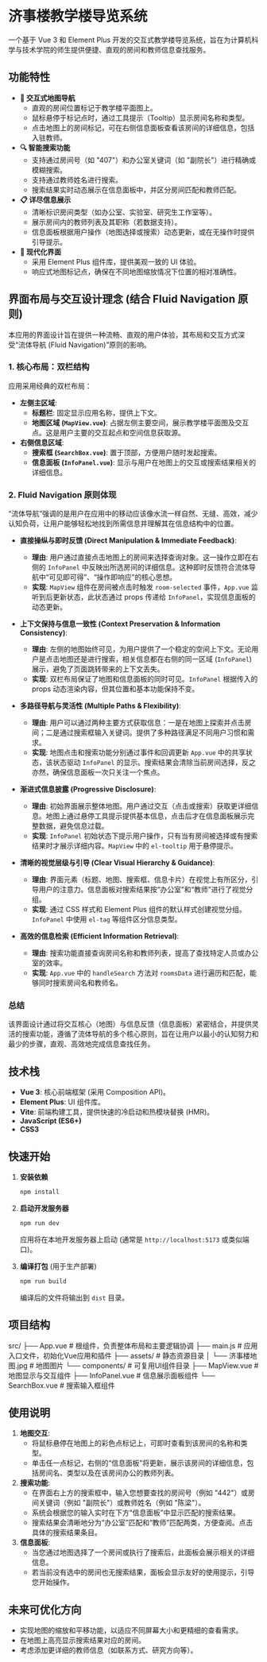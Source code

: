 # 济事楼教学楼导览系统

一个基于 Vue 3 和 Element Plus 开发的交互式教学楼导览系统，旨在为计算机科学与技术学院的师生提供便捷、直观的房间和教师信息查找服务。

## 功能特性

-   **📍 交互式地图导航**
    -   直观的房间位置标记于教学楼平面图上。
    -   鼠标悬停于标记点时，通过工具提示（Tooltip）显示房间名称和类型。
    -   点击地图上的房间标记，可在右侧信息面板查看该房间的详细信息，包括入驻教师。
-   **🔍 智能搜索功能**
    -   支持通过房间号（如 "407"）和办公室关键词（如 "副院长"）进行精确或模糊搜索。
    -   支持通过教师姓名进行搜索。
    -   搜索结果实时动态展示在信息面板中，并区分房间匹配和教师匹配。
-   **📋 详尽信息展示**
    -   清晰标识房间类型（如办公室、实验室、研究生工作室等）。
    -   展示房间内的教师列表及其职称（若数据支持）。
    -   信息面板根据用户操作（地图选择或搜索）动态更新，或在无操作时提供引导提示。
-   **🎨 现代化界面**
    -   采用 Element Plus 组件库，提供美观一致的 UI 体验。
    -   响应式地图标记点，确保在不同地图缩放情况下位置的相对准确性。

## 界面布局与交互设计理念 (结合 Fluid Navigation 原则)

本应用的界面设计旨在提供一种流畅、直观的用户体验，其布局和交互方式深受“流体导航 (Fluid Navigation)”原则的影响。

### 1. 核心布局：双栏结构

应用采用经典的双栏布局：

* **左侧主区域**:
    * **标题栏**: 固定显示应用名称，提供上下文。
    * **地图区域 (`MapView.vue`)**: 占据左侧主要空间，展示教学楼平面图及交互点。这是用户主要的交互起点和空间信息获取源。
* **右侧信息区域**:
    * **搜索框 (`SearchBox.vue`)**: 置于顶部，方便用户随时发起搜索。
    * **信息面板 (`InfoPanel.vue`)**: 显示与用户在地图上的交互或搜索结果相关的详细信息。

### 2. Fluid Navigation 原则体现

“流体导航”强调的是用户在应用中的移动应该像水流一样自然、无缝、高效，减少认知负荷，让用户能够轻松地找到所需信息并理解其在信息结构中的位置。

* **直接操纵与即时反馈 (Direct Manipulation & Immediate Feedback)**:
    * **理由**: 用户通过直接点击地图上的房间来选择查询对象。这一操作立即在右侧的 `InfoPanel` 中反映出所选房间的详细信息。这种即时反馈符合流体导航中“可见即可得”、“操作即响应”的核心思想。
    * **实现**: `MapView` 组件在房间被点击时触发 `room-selected` 事件，`App.vue` 监听到后更新状态，此状态通过 props 传递给 `InfoPanel`，实现信息面板的动态更新。

* **上下文保持与信息一致性 (Context Preservation & Information Consistency)**:
    * **理由**: 左侧的地图始终可见，为用户提供了一个稳定的空间上下文。无论用户是点击地图还是进行搜索，相关信息都在右侧的同一区域 (`InfoPanel`) 展示，避免了页面跳转带来的上下文丢失。
    * **实现**: 双栏布局保证了地图和信息面板的同时可见。`InfoPanel` 根据传入的 props 动态渲染内容，但其位置和基本功能保持不变。

* **多路径导航与灵活性 (Multiple Paths & Flexibility)**:
    * **理由**: 用户可以通过两种主要方式获取信息：一是在地图上探索并点击房间；二是通过搜索框输入关键词。提供了多种路径满足不同用户习惯和需求。
    * **实现**: 地图点击和搜索功能分别通过事件和回调更新 `App.vue` 中的共享状态，该状态驱动 `InfoPanel` 的显示。搜索结果会清除当前房间选择，反之亦然，确保信息面板一次只关注一个焦点。

* **渐进式信息披露 (Progressive Disclosure)**:
    * **理由**: 初始界面展示整体地图。用户通过交互（点击或搜索）获取更详细信息。地图上通过悬停工具提示提供基本信息，点击后才在信息面板展示完整数据，避免信息过载。
    * **实现**: `InfoPanel` 初始状态下提示用户操作，只有当有房间被选择或有搜索结果时才展示详细内容。`MapView` 中的 `el-tooltip` 用于悬停提示。

* **清晰的视觉层级与引导 (Clear Visual Hierarchy & Guidance)**:
    * **理由**: 界面元素（标题、地图、搜索框、信息卡片）在视觉上有所区分，引导用户的注意力。信息面板对搜索结果按“办公室”和“教师”进行了视觉分组。
    * **实现**: 通过 CSS 样式和 Element Plus 组件的默认样式创建视觉分组。`InfoPanel` 中使用 `el-tag` 等组件区分信息类型。

* **高效的信息检索 (Efficient Information Retrieval)**:
    * **理由**: 搜索功能直接查询房间名称和教师列表，提高了查找特定人员或办公室的效率。
    * **实现**: `App.vue` 中的 `handleSearch` 方法对 `roomsData` 进行遍历和匹配，能够同时搜索房间名和教师名。

### 总结

该界面设计通过将交互核心（地图）与信息反馈（信息面板）紧密结合，并提供灵活的搜索功能，遵循了流体导航的多个核心原则，旨在让用户以最小的认知努力和最少的步骤，直观、高效地完成信息查找任务。

## 技术栈

-   **Vue 3**: 核心前端框架 (采用 Composition API)。
-   **Element Plus**: UI 组件库。
-   **Vite**: 前端构建工具，提供快速的冷启动和热模块替换 (HMR)。
-   **JavaScript (ES6+)**
-   **CSS3**

## 快速开始
1.  **安装依赖**
    ```bash
    npm install
    ```

2.  **启动开发服务器**
    ```bash
    npm run dev
    ```
    应用将在本地开发服务器上启动 (通常是 `http://localhost:5173` 或类似端口)。

3.  **编译打包** (用于生产部署)
    ```bash
    npm run build
    ```
    编译后的文件将输出到 `dist` 目录。

## 项目结构
src/
├── App.vue            # 根组件，负责整体布局和主要逻辑协调
├── main.js            # 应用入口文件，初始化Vue应用和插件
├── assets/            # 静态资源目录
│   └── 济事楼地图.jpg   # 地图图片
└── components/        # 可复用UI组件目录
    ├── MapView.vue    # 地图显示与交互组件
    ├── InfoPanel.vue  # 信息展示面板组件
    └── SearchBox.vue  # 搜索输入框组件

## 使用说明

1.  **地图交互**:
    * 将鼠标悬停在地图上的彩色点标记上，可即时查看到该房间的名称和类型。
    * 单击任一点标记，右侧的“信息面板”将更新，展示该房间的详细信息，包括房间名、类型以及在该房间办公的教师列表。
2.  **搜索功能**:
    * 在界面右上方的搜索框中，输入您想要查找的房间号（例如 "442"）或房间关键词（例如 "副院长"）或教师姓名（例如 "陈梁"）。
    * 系统会根据您的输入实时在下方“信息面板”中显示匹配的搜索结果。
    * 搜索结果会清晰地分为“办公室”匹配和“教师”匹配两类，方便查阅。点击具体的搜索结果条目。
3.  **信息面板**:
    * 当您通过地图选择了一个房间或执行了搜索后，此面板会展示相关的详细信息。
    * 若当前没有选中的房间也无搜索结果，面板会显示友好的使用提示，引导您开始操作。
    
## 未来可优化方向

* 实现地图的缩放和平移功能，以适应不同屏幕大小和更精细的查看需求。
* 在地图上高亮显示搜索结果对应的房间。
* 考虑添加更详细的教师信息（如联系方式、研究方向等）。

